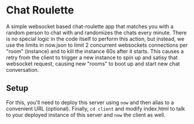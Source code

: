 # Chat Roulette

A simple websocket based chat-roulette app that matches you with a random
person to chat with and randomizes the chats every minute. There is no special
logic in the code itself to perform this action, but instead, we use the limits
in now.json to limit 2 concurrent websockets connections per "room" (instance)
and to kill the instance 60s after it starts. This causes a retry from the
client to trigger a new instance to spin up and satisy that websocket request,
causing new "rooms" to boot up and start new chat conversation.

## Setup

For this, you'll need to deploy this server using `now` and then alias to
a convenient URL (optional). Finally, `cd client` and modify index.html to talk
to your deployed instance of this server and `now` the client as well.
